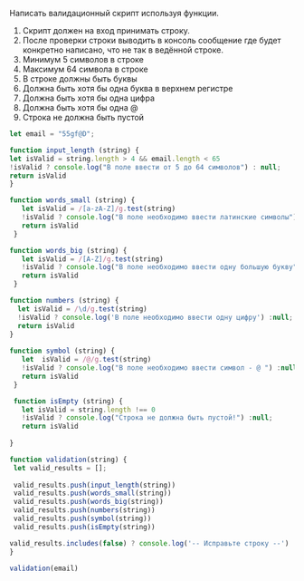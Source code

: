 Написать валидационный скрипт используя функции.

 1. Скрипт должен на вход принимать строку.
 2. После проверки строки выводить в консоль сообщение где будет конкретно написано, что не так в ведённой строке.
 3. Минимум 5 символов в строке
 4. Максимум 64 символа в строке
 5. В строке должны быть буквы
 6. Должна быть хотя бы одна буква в верхнем регистре
 7. Должна быть хотя бы одна цифра
 8. Должна быть хотя бы одна @
 9. Строка не должна быть пустой

 ```js
 let email = "55gf@D";

function input_length (string) {
let isValid = string.length > 4 && email.length < 65
!isValid ? console.log("В поле ввести от 5 до 64 символов") : null;
return isValid
}

function words_small (string) {
    let isValid = /[a-zA-Z]/g.test(string)
    !isValid ? console.log("В поле необходимо ввести латинские символы") :null; 
    return isValid   
  }

function words_big (string) {
    let isValid = /[A-Z]/g.test(string) 
    !isValid ? console.log("В поле необходимо ввести одну большую букву") :null;
    return isValid    
  }

function numbers (string) {
   let isValid = /\d/g.test(string) 
   !isValid ? console.log('В поле необходимо ввести одну цифру') :null;
   return isValid
}      
    
function symbol (string) {
    let  isValid = /@/g.test(string)
    !isValid ? console.log("В поле необходимо ввести символ - @ ") :null;
    return isValid
  }

  function isEmpty (string) {
    let isValid = string.length !== 0 
    !isValid ? console.log("Строка не должна быть пустой!") :null;
    return isValid
   
}

function validation(string) {
  let valid_results = [];
  
  valid_results.push(input_length(string))
  valid_results.push(words_small(string))
  valid_results.push(words_big(string))
  valid_results.push(numbers(string))
  valid_results.push(symbol(string))
  valid_results.push(isEmpty(string))

valid_results.includes(false) ? console.log('-- Исправьте строку --') : console.log('OK')
}

validation(email)

```

